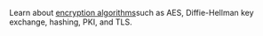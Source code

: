 Learn about [encryption algorithms](https://tryhackme.com/r/room/cryptographyintro)such as AES, Diffie-Hellman key exchange, hashing, PKI, and TLS.
